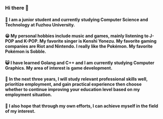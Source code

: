 ### Hi there 👋
#### 🌱 I am a junior student and currently studying Computer Science and Technology at Fuzhou University.
#### 😀 My personal hobbies include music and games, mainly listening to J-POP and K-POP. My favorite singer is Kenshi Yonezu. My favorite gaming companies are Riot and Nintendo. I really like the Pokémon. My favorite Pokémon is Sobble.
#### 😺 I have learned Golang and C++ and I am currently studying Computer Graphics. My area of interest is game development.
#### 🥰 In the next three years, I will study relevant professional skills well, prioritize employment, and gain practical experience then choose whether to continue improving your education level based on my employment situation.
#### 🐶 I also hope that through my own efforts, I can achieve myself in the field of my interest.
<!--
**hakuto2003/hakuto2003** is a ✨ _special_ ✨ repository because its `README.md` (this file) appears on your GitHub profile.
